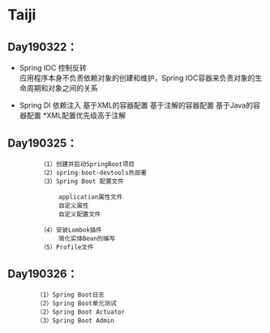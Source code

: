# Taiji
## Day190322：
 * Spring IOC 控制反转   
     应用程序本身不负责依赖对象的创建和维护，Spring IOC容器来负责对象的生命周期和对象之间的关系
                
 * Spring DI 依赖注入
      基于XML的容器配置
      基于注解的容器配置
      基于Java的容器配置
     *XML配置优先级高于注解
## Day190325：
             （1）创建并启动SpringBoot项目
             （2）spring-boot-devtools热部署
             （3）Spring Boot 配置文件  
             
                  application属性文件
                  自定义属性
                  自定义配置文件
                  
             （4）安装Lombok插件
                  简化实体Bean的编写
             （5）Profile文件
## Day190326：
            （1）Spring Boot日志 
            （2）Spring Boot单元测试
            （2）Spring Boot Actuator
            （3）Spring Boot Admin
